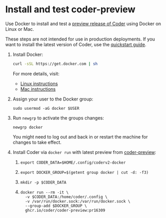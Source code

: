 # Install and test coder-preview

Use Docker to install and test a
[preview release of Coder](https://github.com/coder/coder/pkgs/container/coder-preview) using Docker on Linux or Mac.

These steps are not intended for use in production deployments.
If you want to install the latest version of Coder, use the [quickstart guide](../tutorials/quickstart.md).

1. Install Docker:

    ```bash
    curl -sSL https://get.docker.com | sh
    ```

    For more details, visit:

    - [Linux instructions](https://docs.docker.com/desktop/install/linux-install/)
    - [Mac instructions](https://docs.docker.com/desktop/install/mac-install/)

1. Assign your user to the Docker group:

    ```shell
    sudo usermod -aG docker $USER
    ```

1. Run `newgrp` to activate the groups changes:

    ```shell
    newgrp docker
    ```

    You might need to log out and back in or restart the machine for changes to take effect.

1. Install Coder via `docker run` with latest preview from [coder-preview](https://github.com/coder/coder/pkgs/container/coder-preview):

   1. ```shell
      export CODER_DATA=$HOME/.config/coderv2-docker
      ```

   1. ```shell
      export DOCKER_GROUP=$(getent group docker | cut -d: -f3)
      ```

   1. ```shell
      mkdir -p $CODER_DATA
      ```

   1. ```shell
      docker run --rm -it \
        -v $CODER_DATA:/home/coder/.config \
        -v /var/run/docker.sock:/var/run/docker.sock \
        --group-add $DOCKER_GROUP \
        ghcr.io/coder/coder-preview:pr16309
      ```
